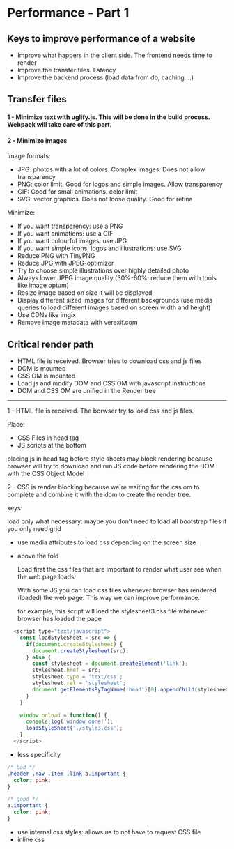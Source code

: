 # Performance - Part 1

## Keys to improve performance of a website

- Improve what happers in the client side. The frontend needs time to render
- Improve the transfer files. Latency
- Improve the backend process (load data from db, caching ...)

## Transfer files

#### 1 - Minimize text with uglify.js. This will be done in the build process. Webpack will take care of this part.

#### 2 - Minimize images

Image formats:

- JPG: photos with a lot of colors. Complex images. Does not allow transparency
- PNG: color limit. Good for logos and simple images. Allow transparency
- GIF: Good for small animations. color limit
- SVG: vector graphics. Does not loose quality. Good for retina

Minimize:

- If you want transparency: use a PNG
- If you want animations: use a GIF
- If you want colourful images: use JPG
- If you want simple icons, logos and illustrations: use SVG
- Reduce PNG with TinyPNG
- Reduce JPG with JPEG-optimizer
- Try to choose simple illustrations over highly detailed photo
- Always lower JPEG image quality (30%-60%: reduce them with tools like image optum)
- Resize image based on size it will be displayed
- Display different sized images for different backgrounds (use media queries to load different images based on screen width and height)
- Use CDNs like imgix
- Remove image metadata with verexif.com

## Critical render path

- HTML file is received. Browser tries to download css and js files
- DOM is mounted
- CSS OM is mounted
- Load js and modify DOM and CSS OM with javascript instructions
- DOM and CSS OM are unified in the Render tree

---

1 - HTML file is received.
The borwser try to load css and js files.

Place:

- CSS Files in head tag
- JS scripts at the bottom

placing js in head tag before style sheets may block rendering because browser
will try to download and run JS code before rendering the DOM with the CSS Object Model

2 - CSS is render blocking because we're waiting for the css om to complete and combine it with
the dom to create the render tree.

keys:

load only what necessary: maybe you don't need to load all bootstrap files if you only need grid

- use media attributes to load css depending on the screen size
- above the fold

  Load first the css files that are important to render what user see when the web page loads

  With some JS you can load css files whenever browser has rendered (loaded) the web page.
  This way we can improve performance.

  for example, this script will load the stylesheet3.css file whenever browser has loaded the page

```js
  <script type="text/javascript">
    const loadStyleSheet = src => {
      if(document.createStylesheet) {
        document.createStylesheet(src);
      } else {
        const stylesheet = document.createElement('link');
        stylesheet.href = src;
        stylesheet.type = 'text/css';
        stylesheet.rel = 'stylesheet';
        document.getElementsByTagName('head')[0].appendChild(stylesheet);
      }
    }

    window.onload = function() {
      console.log('window done!');
      loadStyleSheet('./style3.css');
    }
  </script>
```

- less specificity

```css
/* bad */
.header .nav .item .link a.important {
  color: pink;
}

/* good */
a.important {
  color: pink;
}
```

- use internal css styles: allows us to not have to request CSS file
- inline css
